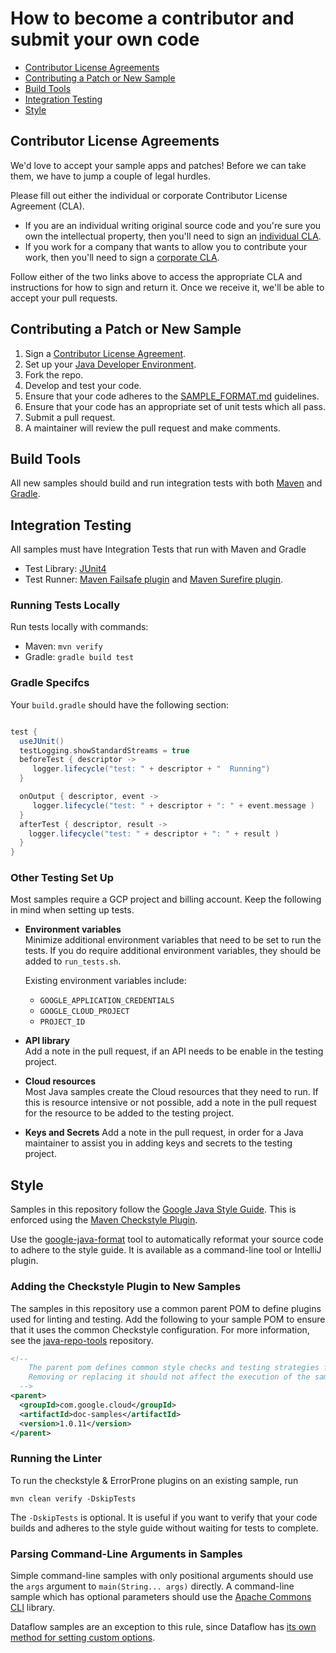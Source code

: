 # How to become a contributor and submit your own code

* [Contributor License Agreements](#Contributor-License-Agreements)
* [Contributing a Patch or New Sample](#Contributing-a-Patch)
* [Build Tools](#build-tools)
* [Integration Testing](#testing)
* [Style](#Style)

## Contributor License Agreements

We'd love to accept your sample apps and patches! Before we can take them, we
have to jump a couple of legal hurdles.

Please fill out either the individual or corporate Contributor License Agreement
(CLA).

  * If you are an individual writing original source code and you're sure you
    own the intellectual property, then you'll need to sign an [individual
    CLA](https://developers.google.com/open-source/cla/individual).
  * If you work for a company that wants to allow you to contribute your work,
    then you'll need to sign a [corporate
    CLA](https://developers.google.com/open-source/cla/corporate).

Follow either of the two links above to access the appropriate CLA and
instructions for how to sign and return it. Once we receive it, we'll be able to
accept your pull requests.

## Contributing a Patch or New Sample

1. Sign a [Contributor License Agreement](#Contributor-License-Agreements).
1. Set up your [Java Developer Environment](https://cloud.google.com/java/docs/setup).
1. Fork the repo.
1. Develop and test your code.
1. Ensure that your code adheres to the [SAMPLE_FORMAT.md](SAMPLE_FORMAT.md)
guidelines.
1. Ensure that your code has an appropriate set of unit tests which all pass.
1. Submit a pull request.
1. A maintainer will review the pull request and make comments.

## Build Tools

 All new samples should build and run integration tests with both [Maven](https://maven.apache.org/) and [Gradle](https://gradle.org/).

## Integration Testing

All samples must have Integration Tests that run with Maven and Gradle

* Test Library: [JUnit4](https://junit.org/junit4/)
* Test Runner: [Maven Failsafe plugin](https://maven.apache.org/surefire/maven-failsafe-plugin/) and [Maven Surefire plugin](https://maven.apache.org/surefire/maven-surefire-plugin/).

### Running Tests Locally

Run tests locally with commands:
* Maven: `mvn verify`
* Gradle: `gradle build test`


### Gradle Specifcs
Your `build.gradle` should have the following section:

```groovy

test {
  useJUnit()
  testLogging.showStandardStreams = true
  beforeTest { descriptor ->
     logger.lifecycle("test: " + descriptor + "  Running")
  }

  onOutput { descriptor, event ->
     logger.lifecycle("test: " + descriptor + ": " + event.message )
  }
  afterTest { descriptor, result ->
    logger.lifecycle("test: " + descriptor + ": " + result )
  }
}
```

### Other Testing Set Up

Most samples require a GCP project and billing account. Keep the following in
mind when setting up tests.

* **Environment variables**  
  Minimize additional environment variables that need to be set to run the tests.
  If you do require additional environment variables, they should be added to
  `run_tests.sh`.

  Existing environment variables include:
  * `GOOGLE_APPLICATION_CREDENTIALS`
  * `GOOGLE_CLOUD_PROJECT`
  * `PROJECT_ID`


* **API library**  
  Add a note in the pull request, if an API needs to be enable in the testing
  project.

* **Cloud resources**  
  Most Java samples create the Cloud resources that they need to run. If this
  is resource intensive or not possible, add a note in the pull request for the
  resource to be added to the testing project.

* **Keys and Secrets**
  Add a note in the pull request, in order for a Java maintainer to assist you
  in adding keys and secrets to the testing project.

## Style

Samples in this repository follow the [Google Java Style Guide][java-style].
This is enforced using the [Maven Checkstyle Plugin][checkstyle-plugin].

[java-style]: https://google.github.io/styleguide/javaguide.html
[checkstyle-plugin]: https://maven.apache.org/plugins/maven-checkstyle-plugin/

Use the [google-java-format][google-java-format] tool to automatically reformat
your source code to adhere to the style guide. It is available as a command-line
tool or IntelliJ plugin.

[google-java-format]: https://github.com/google/google-java-format

### Adding the Checkstyle Plugin to New Samples

The samples in this repository use a common parent POM to define plugins used
for linting and testing. Add the following to your sample POM to ensure that it
uses the common Checkstyle configuration. For more information, see the
[java-repo-tools](https://github.com/GoogleCloudPlatform/java-repo-tools)
repository.

```xml
<!--
    The parent pom defines common style checks and testing strategies for our samples.
    Removing or replacing it should not affect the execution of the samples in anyway.
  -->
<parent>
  <groupId>com.google.cloud</groupId>
  <artifactId>doc-samples</artifactId>
  <version>1.0.11</version>
</parent>
```

### Running the Linter

To run the checkstyle & ErrorProne plugins on an existing sample, run

```shell
mvn clean verify -DskipTests
```

The `-DskipTests` is optional. It is useful if you want to verify that your code
builds and adheres to the style guide without waiting for tests to complete.


### Parsing Command-Line Arguments in Samples

Simple command-line samples with only positional arguments should use the
`args` argument to `main(String... args)` directly. A command-line sample
which has optional parameters should use the [Apache Commons
CLI](https://commons.apache.org/proper/commons-cli/index.html) library.

Dataflow samples are an exception to this rule, since Dataflow has [its own
method for setting custom
options](https://cloud.google.com/dataflow/pipelines/specifying-exec-params).
